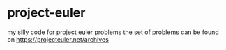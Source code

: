 # project-euler
my silly code for project euler problems
the set of problems can be found on <https://projecteuler.net/archives>

